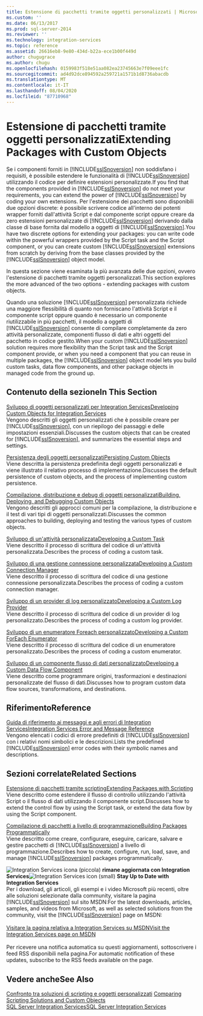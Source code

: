 ```yaml
---
title: Estensione di pacchetti tramite oggetti personalizzati | Microsoft Docs
ms.custom: ''
ms.date: 06/13/2017
ms.prod: sql-server-2014
ms.reviewer: ''
ms.technology: integration-services
ms.topic: reference
ms.assetid: 26616eb8-9e80-434d-b22a-ece1b00f449d
author: chugugrace
ms.author: chugu
ms.openlocfilehash: 0159983f518e51aa082ea23745663e7f09eee1fc
ms.sourcegitcommit: ad4d92dce894592a259721a1571b1d8736abacdb
ms.translationtype: MT
ms.contentlocale: it-IT
ms.lasthandoff: 08/04/2020
ms.locfileid: "87710968"
---
```

# <a name="extending-packages-with-custom-objects"></a><span data-ttu-id="6dbe1-102">Estensione di pacchetti tramite oggetti personalizzati</span><span class="sxs-lookup"><span data-stu-id="6dbe1-102">Extending Packages with Custom Objects</span></span>
  <span data-ttu-id="6dbe1-103">Se i componenti forniti in [!INCLUDE[ssISnoversion](../../includes/ssisnoversion-md.md)] non soddisfano i requisiti, è possibile estendere le funzionalità di [!INCLUDE[ssISnoversion](../../includes/ssisnoversion-md.md)] utilizzando il codice per definire estensioni personalizzate.</span><span class="sxs-lookup"><span data-stu-id="6dbe1-103">If you find that the components provided in [!INCLUDE[ssISnoversion](../../includes/ssisnoversion-md.md)] do not meet your requirements, you can extend the power of [!INCLUDE[ssISnoversion](../../includes/ssisnoversion-md.md)] by coding your own extensions.</span></span> <span data-ttu-id="6dbe1-104">Per l'estensione dei pacchetti sono disponibili due opzioni discrete: è possibile scrivere codice all'interno dei potenti wrapper forniti dall'attività Script e dal componente script oppure creare da zero estensioni personalizzate di [!INCLUDE[ssISnoversion](../../includes/ssisnoversion-md.md)] derivando dalla classe di base fornita dal modello a oggetti di [!INCLUDE[ssISnoversion](../../includes/ssisnoversion-md.md)].</span><span class="sxs-lookup"><span data-stu-id="6dbe1-104">You have two discrete options for extending your packages: you can write code within the powerful wrappers provided by the Script task and the Script component, or you can create custom [!INCLUDE[ssISnoversion](../../includes/ssisnoversion-md.md)] extensions from scratch by deriving from the base classes provided by the [!INCLUDE[ssISnoversion](../../includes/ssisnoversion-md.md)] object model.</span></span>  
  
 <span data-ttu-id="6dbe1-105">In questa sezione viene esaminata la più avanzata delle due opzioni, ovvero l'estensione di pacchetti tramite oggetti personalizzati.</span><span class="sxs-lookup"><span data-stu-id="6dbe1-105">This section explores the more advanced of the two options - extending packages with custom objects.</span></span>  
  
 <span data-ttu-id="6dbe1-106">Quando una soluzione [!INCLUDE[ssISnoversion](../../includes/ssisnoversion-md.md)] personalizzata richiede una maggiore flessibilità di quanto non forniscano l'attività Script e il componente script oppure quando è necessario un componente riutilizzabile in più pacchetti, il modello a oggetti di [!INCLUDE[ssISnoversion](../../includes/ssisnoversion-md.md)] consente di compilare completamente da zero attività personalizzate, componenti flusso di dati e altri oggetti del pacchetto in codice gestito.</span><span class="sxs-lookup"><span data-stu-id="6dbe1-106">When your custom [!INCLUDE[ssISnoversion](../../includes/ssisnoversion-md.md)] solution requires more flexibility than the Script task and the Script component provide, or when you need a component that you can reuse in multiple packages, the [!INCLUDE[ssISnoversion](../../includes/ssisnoversion-md.md)] object model lets you build custom tasks, data flow components, and other package objects in managed code from the ground up.</span></span>  
  
## <a name="in-this-section"></a><span data-ttu-id="6dbe1-107">Contenuto della sezione</span><span class="sxs-lookup"><span data-stu-id="6dbe1-107">In This Section</span></span>  
 [<span data-ttu-id="6dbe1-108">Sviluppo di oggetti personalizzati per Integration Services</span><span class="sxs-lookup"><span data-stu-id="6dbe1-108">Developing Custom Objects for Integration Services</span></span>](developing-custom-objects-for-integration-services.md)  
 <span data-ttu-id="6dbe1-109">Vengono descritti gli oggetti personalizzati che è possibile creare per [!INCLUDE[ssISnoversion](../../includes/ssisnoversion-md.md)], con un riepilogo dei passaggi e delle impostazioni essenziali.</span><span class="sxs-lookup"><span data-stu-id="6dbe1-109">Discusses the custom objects that can be created for [!INCLUDE[ssISnoversion](../../includes/ssisnoversion-md.md)], and summarizes the essential steps and settings.</span></span>  
  
 [<span data-ttu-id="6dbe1-110">Persistenza degli oggetti personalizzati</span><span class="sxs-lookup"><span data-stu-id="6dbe1-110">Persisting Custom Objects</span></span>](persisting-custom-objects.md)  
 <span data-ttu-id="6dbe1-111">Viene descritta la persistenza predefinita degli oggetti personalizzati e viene illustrato il relativo processo di implementazione.</span><span class="sxs-lookup"><span data-stu-id="6dbe1-111">Discusses the default persistence of custom objects, and the process of implementing custom persistence.</span></span>  
  
 [<span data-ttu-id="6dbe1-112">Compilazione, distribuzione e debug di oggetti personalizzati</span><span class="sxs-lookup"><span data-stu-id="6dbe1-112">Building, Deploying, and Debugging Custom Objects</span></span>](building-deploying-and-debugging-custom-objects.md)  
 <span data-ttu-id="6dbe1-113">Vengono descritti gli approcci comuni per la compilazione, la distribuzione e il test di vari tipi di oggetti personalizzati.</span><span class="sxs-lookup"><span data-stu-id="6dbe1-113">Discusses the common approaches to building, deploying and testing the various types of custom objects.</span></span>  
  
 [<span data-ttu-id="6dbe1-114">Sviluppo di un'attività personalizzata</span><span class="sxs-lookup"><span data-stu-id="6dbe1-114">Developing a Custom Task</span></span>](task/developing-a-custom-task.md)  
 <span data-ttu-id="6dbe1-115">Viene descritto il processo di scrittura del codice di un'attività personalizzata.</span><span class="sxs-lookup"><span data-stu-id="6dbe1-115">Describes the process of coding a custom task.</span></span>  
  
 [<span data-ttu-id="6dbe1-116">Sviluppo di una gestione connessione personalizzata</span><span class="sxs-lookup"><span data-stu-id="6dbe1-116">Developing a Custom Connection Manager</span></span>](connection-manager/developing-a-custom-connection-manager.md)  
 <span data-ttu-id="6dbe1-117">Viene descritto il processo di scrittura del codice di una gestione connessione personalizzata.</span><span class="sxs-lookup"><span data-stu-id="6dbe1-117">Describes the process of coding a custom connection manager.</span></span>  
  
 [<span data-ttu-id="6dbe1-118">Sviluppo di un provider di log personalizzato</span><span class="sxs-lookup"><span data-stu-id="6dbe1-118">Developing a Custom Log Provider</span></span>](log-provider/developing-a-custom-log-provider.md)  
 <span data-ttu-id="6dbe1-119">Viene descritto il processo di scrittura del codice di un provider di log personalizzato.</span><span class="sxs-lookup"><span data-stu-id="6dbe1-119">Describes the process of coding a custom log provider.</span></span>  
  
 [<span data-ttu-id="6dbe1-120">Sviluppo di un enumeratore Foreach personalizzato</span><span class="sxs-lookup"><span data-stu-id="6dbe1-120">Developing a Custom ForEach Enumerator</span></span>](foreach-enumerator/developing-a-custom-foreach-enumerator.md)  
 <span data-ttu-id="6dbe1-121">Viene descritto il processo di scrittura del codice di un enumeratore personalizzato.</span><span class="sxs-lookup"><span data-stu-id="6dbe1-121">Describes the process of coding a custom enumerator.</span></span>  
  
 [<span data-ttu-id="6dbe1-122">Sviluppo di un componente flusso di dati personalizzato</span><span class="sxs-lookup"><span data-stu-id="6dbe1-122">Developing a Custom Data Flow Component</span></span>](data-flow/developing-a-custom-data-flow-component.md)  
 <span data-ttu-id="6dbe1-123">Viene descritto come programmare origini, trasformazioni e destinazioni personalizzate del flusso di dati.</span><span class="sxs-lookup"><span data-stu-id="6dbe1-123">Discusses how to program custom data flow sources, transformations, and destinations.</span></span>  
  
## <a name="reference"></a><span data-ttu-id="6dbe1-124">Riferimento</span><span class="sxs-lookup"><span data-stu-id="6dbe1-124">Reference</span></span>  
 [<span data-ttu-id="6dbe1-125">Guida di riferimento ai messaggi e agli errori di Integration Services</span><span class="sxs-lookup"><span data-stu-id="6dbe1-125">Integration Services Error and Message Reference</span></span>](../integration-services-error-and-message-reference.md)  
 <span data-ttu-id="6dbe1-126">Vengono elencati i codici di errore predefiniti di [!INCLUDE[ssISnoversion](../../includes/ssisnoversion-md.md)] con i relativi nomi simbolici e le descrizioni.</span><span class="sxs-lookup"><span data-stu-id="6dbe1-126">Lists the predefined [!INCLUDE[ssISnoversion](../../includes/ssisnoversion-md.md)] error codes with their symbolic names and descriptions.</span></span>  
  
## <a name="related-sections"></a><span data-ttu-id="6dbe1-127">Sezioni correlate</span><span class="sxs-lookup"><span data-stu-id="6dbe1-127">Related Sections</span></span>  
 [<span data-ttu-id="6dbe1-128">Estensione di pacchetti tramite scripting</span><span class="sxs-lookup"><span data-stu-id="6dbe1-128">Extending Packages with Scripting</span></span>](../extending-packages-scripting/extending-packages-with-scripting.md)  
 <span data-ttu-id="6dbe1-129">Viene descritto come estendere il flusso di controllo utilizzando l'attività Script o il flusso di dati utilizzando il componente script.</span><span class="sxs-lookup"><span data-stu-id="6dbe1-129">Discusses how to extend the control flow by using the Script task, or extend the data flow by using the Script component.</span></span>  
  
 [<span data-ttu-id="6dbe1-130">Compilazione di pacchetti a livello di programmazione</span><span class="sxs-lookup"><span data-stu-id="6dbe1-130">Building Packages Programmatically</span></span>](../building-packages-programmatically/building-packages-programmatically.md)  
 <span data-ttu-id="6dbe1-131">Viene descritto come creare, configurare, eseguire, caricare, salvare e gestire pacchetti di [!INCLUDE[ssISnoversion](../../includes/ssisnoversion-md.md)] a livello di programmazione.</span><span class="sxs-lookup"><span data-stu-id="6dbe1-131">Describes how to create, configure, run, load, save, and manage [!INCLUDE[ssISnoversion](../../includes/ssisnoversion-md.md)] packages programmatically.</span></span>  
  
<span data-ttu-id="6dbe1-132">![Integration Services icona (piccola)](../media/dts-16.gif "Icona di Integration Services (piccola)")  **rimane aggiornata con Integration Services**</span><span class="sxs-lookup"><span data-stu-id="6dbe1-132">![Integration Services icon (small)](../media/dts-16.gif "Integration Services icon (small)")  **Stay Up to Date with Integration Services**</span></span><br /> <span data-ttu-id="6dbe1-133">Per i download, gli articoli, gli esempi e i video Microsoft più recenti, oltre alle soluzioni selezionate dalla community, visitare la pagina [!INCLUDE[ssISnoversion](../../includes/ssisnoversion-md.md)] sul sito MSDN:</span><span class="sxs-lookup"><span data-stu-id="6dbe1-133">For the latest downloads, articles, samples, and videos from Microsoft, as well as selected solutions from the community, visit the [!INCLUDE[ssISnoversion](../../includes/ssisnoversion-md.md)] page on MSDN:</span></span><br /><br /> [<span data-ttu-id="6dbe1-134">Visitare la pagina relativa a Integration Services su MSDN</span><span class="sxs-lookup"><span data-stu-id="6dbe1-134">Visit the Integration Services page on MSDN</span></span>](https://go.microsoft.com/fwlink/?LinkId=136655)<br /><br /> <span data-ttu-id="6dbe1-135">Per ricevere una notifica automatica su questi aggiornamenti, sottoscrivere i feed RSS disponibili nella pagina.</span><span class="sxs-lookup"><span data-stu-id="6dbe1-135">For automatic notification of these updates, subscribe to the RSS feeds available on the page.</span></span>  
  
## <a name="see-also"></a><span data-ttu-id="6dbe1-136">Vedere anche</span><span class="sxs-lookup"><span data-stu-id="6dbe1-136">See Also</span></span>  
 <span data-ttu-id="6dbe1-137">[Confronto tra soluzioni di scripting e oggetti personalizzati](../extending-packages-scripting/comparing-scripting-solutions-and-custom-objects.md) </span><span class="sxs-lookup"><span data-stu-id="6dbe1-137">[Comparing Scripting Solutions and Custom Objects](../extending-packages-scripting/comparing-scripting-solutions-and-custom-objects.md) </span></span>  
 [<span data-ttu-id="6dbe1-138">SQL Server Integration Services</span><span class="sxs-lookup"><span data-stu-id="6dbe1-138">SQL Server Integration Services</span></span>](../sql-server-integration-services.md)  
  
  
